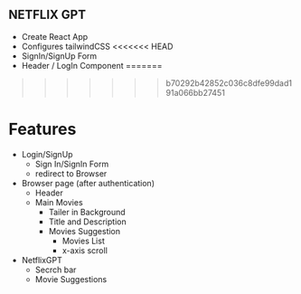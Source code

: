 ## NETFLIX GPT

- Create React App
- Configures tailwindCSS
<<<<<<< HEAD
- SignIn/SignUp Form
- Header / LogIn Component
=======
>>>>>>> b70292b42852c036c8dfe99dad191a066bb27451

# Features

- Login/SignUp
  - Sign In/SignIn Form
  - redirect to Browser
- Browser page (after authentication)
  - Header
  - Main Movies
    - Tailer in Background
    - Title and Description
    - Movies Suggestion
      - Movies List
      - x-axis scroll
- NetflixGPT
  - Secrch bar
  - Movie Suggestions
